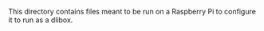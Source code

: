 This directory contains files meant to be run on a Raspberry Pi to configure it
to run as a dlibox.
